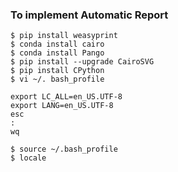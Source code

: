 ### To implement Automatic Report
```terminal
$ pip install weasyprint
$ conda install cairo
$ conda install Pango
$ pip install --upgrade CairoSVG
$ pip install CPython
$ vi ~/. bash_profile

export LC_ALL=en_US.UTF-8
export LANG=en_US.UTF-8
esc
:
wq

$ source ~/.bash_profile
$ locale
```
